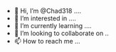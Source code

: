 - 👋 Hi, I’m @Chad318 ....
- 👀 I’m interested in ....
- 🌱 I’m currently learning ....
- 💞️ I’m looking to collaborate on ..
- 📫 How to reach me ...

<!---
Chad318/Chad318 is a ✨ special ✨ repository because its `README.md` (this file) appears on your GitHub profile.
You can click the Preview link to take a look at your changes.
--->
